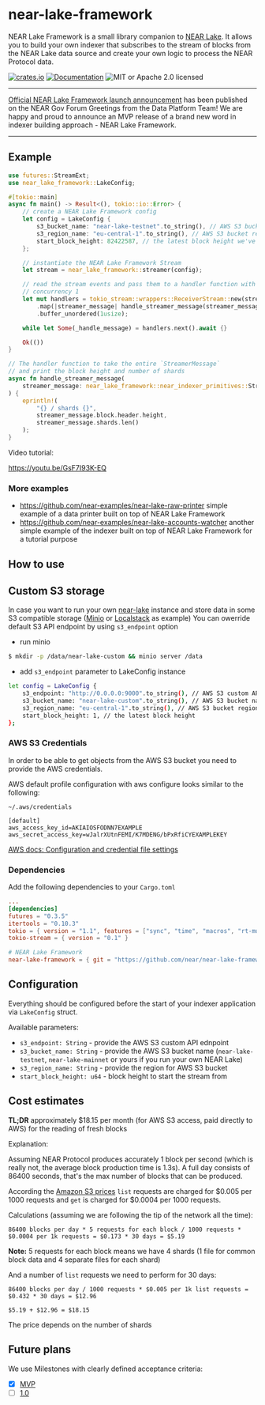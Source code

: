 # near-lake-framework

NEAR Lake Framework is a small library companion to [NEAR Lake](https://github.com/near/near-lake). It allows you to build
your own indexer that subscribes to the stream of blocks from the NEAR Lake data source and create your own logic to process
the NEAR Protocol data.

[![crates.io](https://img.shields.io/crates/v/near-lake-framework?label=latest)](https://crates.io/crates/near-lake-framework)
[![Documentation](https://docs.rs/near-lake-framework/badge.svg)](https://docs.rs/near-lake-framework)
![MIT or Apache 2.0 licensed](https://img.shields.io/crates/l/near-lake-framework.svg)

---

[Official NEAR Lake Framework launch announcement](https://gov.near.org/t/announcement-near-lake-framework-brand-new-word-in-indexer-building-approach/17668) has been published on the NEAR Gov Forum
Greetings from the Data Platform Team! We are happy and proud to announce an MVP release of a brand new word in indexer building approach - NEAR Lake Framework.

---

## Example

```rust
use futures::StreamExt;
use near_lake_framework::LakeConfig;

#[tokio::main]
async fn main() -> Result<(), tokio::io::Error> {
    // create a NEAR Lake Framework config
    let config = LakeConfig {
        s3_bucket_name: "near-lake-testnet".to_string(), // AWS S3 bucket name
        s3_region_name: "eu-central-1".to_string(), // AWS S3 bucket region
        start_block_height: 82422587, // the latest block height we've got from explorer.near.org for testnet
    };

    // instantiate the NEAR Lake Framework Stream
    let stream = near_lake_framework::streamer(config);

    // read the stream events and pass them to a handler function with
    // concurrency 1
    let mut handlers = tokio_stream::wrappers::ReceiverStream::new(stream)
        .map(|streamer_message| handle_streamer_message(streamer_message))
        .buffer_unordered(1usize);

    while let Some(_handle_message) = handlers.next().await {}

    Ok(())
}

// The handler function to take the entire `StreamerMessage`
// and print the block height and number of shards
async fn handle_streamer_message(
    streamer_message: near_lake_framework::near_indexer_primitives::StreamerMessage,
) {
    eprintln!(
        "{} / shards {}",
        streamer_message.block.header.height,
        streamer_message.shards.len()
    );
}
```

Video tutorial:

https://youtu.be/GsF7I93K-EQ

### More examples

- https://github.com/near-examples/near-lake-raw-printer simple example of a data printer built on top of NEAR Lake Framework
- https://github.com/near-examples/near-lake-accounts-watcher another simple example of the indexer built on top of NEAR Lake Framework for a tutorial purpose

## How to use

## Custom S3 storage

In case you want to run your own [near-lake](https://github.com/near/near-lake) instance and store data in some S3 compatible storage ([Minio](https://min.io/) or [Localstack](https://localstack.cloud/) as example)
You can owerride default S3 API endpoint by using `s3_endpoint` option

- run minio

```bash
$ mkdir -p /data/near-lake-custom && minio server /data
```

- add `s3_endpoint` parameter to LakeConfig instance

```bash
let config = LakeConfig {
    s3_endpoint: "http://0.0.0.0:9000".to_string(), // AWS S3 custom API endpoint
    s3_bucket_name: "near-lake-custom".to_string(), // AWS S3 bucket name
    s3_region_name: "eu-central-1".to_string(), // AWS S3 bucket region
    start_block_height: 1, // the latest block height
};
```

### AWS S3 Credentials

In order to be able to get objects from the AWS S3 bucket you need to provide the AWS credentials.

AWS default profile configuration with aws configure looks similar to the following:

`~/.aws/credentials`
```
[default]
aws_access_key_id=AKIAIOSFODNN7EXAMPLE
aws_secret_access_key=wJalrXUtnFEMI/K7MDENG/bPxRfiCYEXAMPLEKEY
```

[AWS docs: Configuration and credential file settings](https://docs.aws.amazon.com/cli/latest/userguide/cli-configure-files.html)

### Dependencies

Add the following dependencies to your `Cargo.toml`

```toml
...
[dependencies]
futures = "0.3.5"
itertools = "0.10.3"
tokio = { version = "1.1", features = ["sync", "time", "macros", "rt-multi-thread"] }
tokio-stream = { version = "0.1" }

# NEAR Lake Framework
near-lake-framework = { git = "https://github.com/near/near-lake-framework" }
```

## Configuration

Everything should be configured before the start of your indexer application via `LakeConfig` struct.

Available parameters:

* `s3_endpoint: String` - provide the AWS S3 custom API ednpoint
* `s3_bucket_name: String` - provide the AWS S3 bucket name (`near-lake-testnet`, `near-lake-mainnet` or yours if you run your own NEAR Lake)
* `s3_region_name: String` - provide the region for AWS S3 bucket
* `start_block_height: u64` - block height to start the stream from

## Cost estimates

**TL;DR** approximately $18.15 per month (for AWS S3 access, paid directly to AWS) for the reading of fresh blocks

Explanation:

Assuming NEAR Protocol produces accurately 1 block per second (which is really not, the average block production time is 1.3s). A full day consists of 86400 seconds, that's the max number of blocks that can be produced.

According the [Amazon S3 prices](https://aws.amazon.com/s3/pricing/?nc1=h_ls) `list` requests are charged for $0.005 per 1000 requests and `get` is charged for $0.0004 per 1000 requests.

Calculations (assuming we are following the tip of the network all the time):

```
86400 blocks per day * 5 requests for each block / 1000 requests * $0.0004 per 1k requests = $0.173 * 30 days = $5.19
```
**Note:** 5 requests for each block means we have 4 shards (1 file for common block data and 4 separate files for each shard)

And a number of `list` requests we need to perform for 30 days:

```
86400 blocks per day / 1000 requests * $0.005 per 1k list requests = $0.432 * 30 days = $12.96

$5.19 + $12.96 = $18.15
```

The price depends on the number of shards

## Future plans

We use Milestones with clearly defined acceptance criteria:

* [x] [MVP](https://github.com/near/near-lake-framework/milestone/1)
* [ ] [1.0](https://github.com/near/near-lake-framework/milestone/2)
